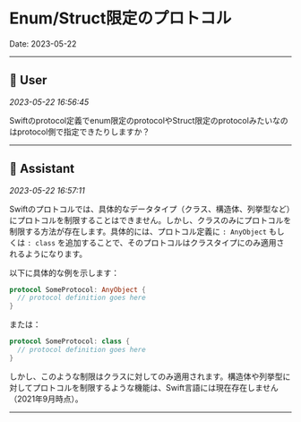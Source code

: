 # Enum/Struct限定のプロトコル

Date: 2023-05-22

---

## 👤 User
*2023-05-22 16:56:45*

Swiftのprotocol定義でenum限定のprotocolやStruct限定のprotocolみたいなのはprotocol側で指定できたりしますか？

---

## 🤖 Assistant
*2023-05-22 16:57:11*

Swiftのプロトコルでは、具体的なデータタイプ（クラス、構造体、列挙型など）にプロトコルを制限することはできません。しかし、クラスのみにプロトコルを制限する方法が存在します。具体的には、プロトコル定義に `: AnyObject` もしくは `: class` を追加することで、そのプロトコルはクラスタイプにのみ適用されるようになります。

以下に具体的な例を示します：

```swift
protocol SomeProtocol: AnyObject {
  // protocol definition goes here
}
```

または：

```swift
protocol SomeProtocol: class {
  // protocol definition goes here
}
```

しかし、このような制限はクラスに対してのみ適用されます。構造体や列挙型に対してプロトコルを制限するような機能は、Swift言語には現在存在しません（2021年9月時点）。

---
